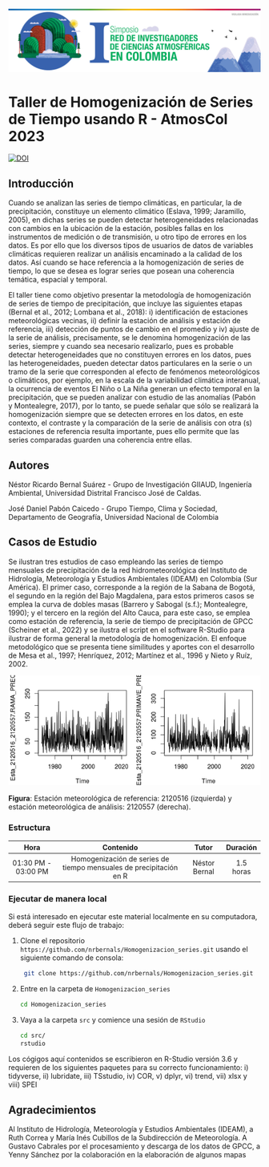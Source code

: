 <img src="atmoscol.jpg" alt="thumbnail" width="800"/>

# Taller de Homogenización de Series de Tiempo usando R - AtmosCol 2023

[![DOI](https://zenodo.org/badge/686482876.svg)](https://zenodo.org/doi/10.5281/zenodo.10020141)

## Introducción

Cuando se analizan las series de tiempo climáticas, en particular, la de precipitación, constituye un elemento climático (Eslava, 1999; Jaramillo, 2005), en dichas series se pueden detectar heterogeneidades relacionadas con cambios en la ubicación de la estación, posibles fallas en los instrumentos de medición o de transmisión, u otro tipo de errores en los datos. Es por ello que los diversos tipos de usuarios de datos de variables climáticas requieren realizar un análisis encaminado a la calidad de los datos. Así cuando se hace referencia a la homogenización de series de tiempo, lo que se desea es lograr series que posean una coherencia temática, espacial y temporal. 

El taller tiene como objetivo presentar la metodología de homogenización de series de tiempo de precipitación, que incluye las siguientes etapas (Bernal et al., 2012; Lombana et al., 2018): i) identificación de estaciones meteorológicas vecinas, ii) definir la estación de análisis y estación de referencia, iii) detección de puntos de cambio en el promedio y iv) ajuste de la serie de análisis, precisamente,  se le denomina homogenización de las series, siempre y cuando sea necesario realizarlo, pues es probable detectar heterogeneidades que no constituyen errores en los datos, pues las heterogeneidades, pueden detectar datos particulares en la serie o un tramo de la serie que corresponden al efecto de fenómenos meteorológicos o climáticos, por ejemplo, en la escala de la variabilidad climática interanual, la ocurrencia de eventos El Niño o La Niña generan un efecto temporal en la precipitación, que se pueden analizar con estudio de las anomalías (Pabón y Montealegre, 2017), por lo tanto, se puede señalar que sólo se realizará la homogenización siempre que se detecten errores en los datos, en este contexto, el contraste y la comparación de la serie de análisis con otra (s) estaciones de referencia resulta importante, pues ello permite que las series comparadas guarden una coherencia entre ellas. 

## Autores

Néstor Ricardo Bernal Suárez - Grupo de Investigación GIIAUD, Ingeniería Ambiental, Universidad Distrital Francisco José de Caldas.

José Daniel Pabón Caicedo - Grupo Tiempo, Clima y Sociedad, Departamento de Geografía, Universidad Nacional de Colombia

## Casos de Estudio

Se ilustran tres estudios de caso empleando las series de tiempo mensuales de precipitación de la red hidrometeorológica del Instituto de Hidrología, Meteorología y Estudios Ambientales (IDEAM) en Colombia (Sur América). El primer caso, corresponde a la región de la Sabana de Bogotá, el segundo en la región del Bajo Magdalena, para estos primeros casos se emplea la curva de dobles masas (Barrero y Sabogal (s.f.); Montealegre, 1990); y el tercero en la región del Alto Cauca, para este caso, se emplea como estación de referencia, la serie de tiempo de precipitación de GPCC (Scheiner et al., 2022) y se ilustra el script en el software R-Studio para ilustrar de forma general la metodología de homogenización. El enfoque metodológico que se presenta tiene similitudes y aportes con el desarrollo de Mesa et al., 1997; Henríquez, 2012; Martínez et al., 1996 y Nieto y Ruíz, 2002.

<img src="casos-estudio.png"/>

**Figura**: Estación meteorológica de referencia: 2120516 (izquierda) y estación meteorológica de análisis: 2120557 (derecha).

### Estructura

|        Hora         |                             Contenido                              |     Tutor     | Duración  |
| :-----------------: | :----------------------------------------------------------------: | :-----------: | :-------: |
| 01:30 PM - 03:00 PM | Homogenización de series de tiempo mensuales de precipitación en R | Néstor Bernal | 1.5 horas |
 

### Ejecutar de manera local

Si está interesado en ejecutar este material localmente en su computadora, deberá seguir este flujo de trabajo:

1. Clone el repositorio `https://github.com/nrbernals/Homogenizacion_series.git` usando el siguiente comando de consola:

   ```bash
    git clone https://github.com/nrbernals/Homogenizacion_series.git
   ```

1. Entre en la carpeta de `Homogenizacion_series`
   ```bash
   cd Homogenizacion_series
   ```

1. Vaya a la carpeta `src` y comience una sesión de `RStudio`
   ```bash
   cd src/
   rstudio
   ```

Los cógigos aquí contenidos se escribieron en R-Studio versión 3.6 y requieren de los siguientes paquetes para su correcto funcionamiento: i) tidyverse, ii) lubridate, iii) TSstudio, iv) COR,  v) dplyr, vi) trend, vii) xlsx y viii) SPEI

## Agradecimientos 

Al Instituto de Hidrología, Meteorología y Estudios Ambientales (IDEAM), a Ruth Correa y María Inés Cubillos de la Subdirección de Meteorología. A Gustavo Cabrales por el procesamiento y descarga de los datos de GPCC, a Yenny Sánchez por la colaboración en la elaboración de algunos mapas
